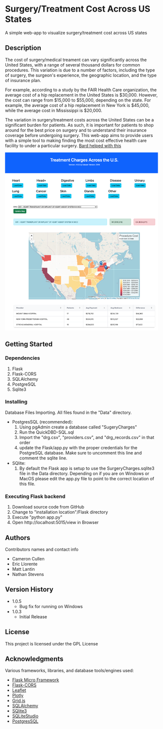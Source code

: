 # Surgery/Treatment Cost Across US States

A simple web-app to visualize surgery/treatment cost across US states

## Description

The cost of surgery/medical treament can vary significantly across the United States, with a range of several thousand dollars for common procedures. This variation is due to a number of factors, including the type of surgery, the surgeon's experience, the geographic location, and the type of insurance plan.

For example, according to a study by the FAIR Health Care organization, the average cost of a hip replacement in the United States is $30,000. However, the cost can range from $15,000 to $55,000, depending on the state. For example, the average cost of a hip replacement in New York is $45,000, while the average cost in Mississippi is $20,000.

The variation in surgery/treatment costs across the United States can be a significant burden for patients. As such, it is important for patients to shop around for the best price on surgery and to understand their insurance coverage before undergoing surgery. This web-app aims to provide users with a simple tool to making finding the most cost effective health care facility to under a particular surgery. [Bard helped with this](https://g.co/bard/share/7991c25ec23c)

![Basic User Interface](Images/ui1.png)

## Getting Started

### Dependencies
1. Flask
2. Flask-CORS
3. SQLAlchemy
4. PostgreSQL
5. Sqlite3

### Installing

Database Files Importing. All files found in the "Data" directory.
* PostgresSQL (recommended): 
	1. Using pgAdmin create a database called "SugeryCharges"
	2. Run the QuickDBD-SQL.sql
	3. Import the "drg.csv", "providers.csv", and "drg_records.csv" in that order
	4. update the Flask/app.py with the proper credentials for the PostgreSQL database. Make sure to uncomment this line and comment the sqlite line.
* SQlite:
	1. By default the Flask app is setup to use the SurgeryCharges.sqlite3 file in the Data directory. Depending on if you are on Windows or MacOS please edit the app.py file to point to the correct location of this file.


### Executing Flask backend

1. Download source code from GitHub
2. Change to "installation location"/Flask directory
3. Execute "python app.py"
4. Open http://localhost:5015/view in Browser 


## Authors

Contributors names and contact info

* Cameron Cullen
* Eric Llorente
* Matt Lantin
* Nathan Stevens 

## Version History
* 1.0.5
    * Bug fix for running on Windows
* 1.0.3
    * Initial Release


## License

This project is licensed under the GPL License


## Acknowledgments
Various frameworks, libraries, and database tools/engines used:

* [Flask Micro Framework](https://flask.palletsprojects.com/en/3.0.x/)
* [Flask-CORS](https://flask-cors.readthedocs.io/en/latest/) 
* [Leaflet](https://leafletjs.com/)
* [Plotly](https://plotly.com/javascript/)
* [Grid.js](https://gridjs.io/)
* [SQLAlchemy](https://www.sqlalchemy.org/)
* [SQlite3](https://www.sqlite.org/index.html)
* [SQLiteStudio](https://sqlitestudio.pl/)
* [PostgresSQL](https://www.postgresql.org/)